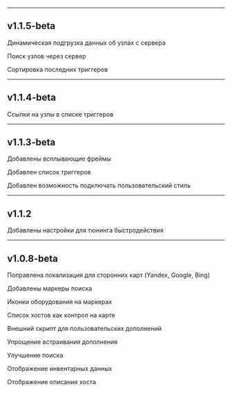 --------------------------------------------------------------------------------------------
v1.1.5-beta
--------------------
Динамическая подгрузка данных об узлах с сервера

Поиск узлов через сервер

Сортировка последних триггеров


--------------------------------------------------------------------------------------------
v1.1.4-beta
--------------------
Ссылки на узлы в списке триггеров


--------------------------------------------------------------------------------------------
v1.1.3-beta
--------------------
Добавлены всплывающие фреймы

Добавлен список триггеров

Добавлен возможность подключать пользовательский стиль


--------------------------------------------------------------------------------------------
v1.1.2
--------------------
Добавлены настройки для тюнинга быстродействия


--------------------------------------------------------------------------------------------
v1.0.8-beta
--------------------
Поправлена локализация для сторонних карт (Yandex, Google, Bing)

Добавлены маркеры поиска

Иконки оборудования на маркерах

Список хостов как контрол на карте

Внешний скрипт для пользовательских дополнений

Упрощение встраивания дополнения

Улучшение поиска

Отображение инвентарных данных

Отображение описания хоста
